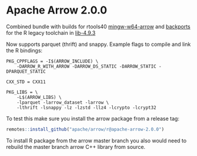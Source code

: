 # Apache Arrow 2.0.0

Combined bundle with builds for rtools40 [mingw-w64-arrow](https://github.com/r-windows/rtools-packages/blob/master/mingw-w64-arrow/PKGBUILD) and [backports](https://github.com/r-windows/rtools-backports/blob/master/mingw-w64-arrow/PKGBUILD) for the R legacy toolchain in [lib-4.9.3](lib-4.9.3)

Now supports parquet (thrift) and snappy. Example flags to compile and link the R bindings:

```
PKG_CPPFLAGS = -I$(ARROW_INCLUDE) \
	-DARROW_R_WITH_ARROW -DARROW_DS_STATIC -DARROW_STATIC -DPARQUET_STATIC

CXX_STD = CXX11

PKG_LIBS = \
	-L$(ARROW_LIBS) \
	-lparquet -larrow_dataset -larrow \
	-lthrift -lsnappy -lz -lzstd -llz4 -lcrypto -lcrypt32
```

To test this make sure you install the arrow package from a release tag:

```r
remotes::install_github("apache/arrow/r@apache-arrow-2.0.0")
```

To install R package from the arrow master branch you also would need to rebuild the master branch arrow C++ library from source.
